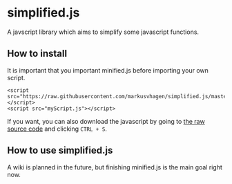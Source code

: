 # simplified.js
A javscript library which aims to simplify some javascript functions.

## How to install
It is important that you important minified.js before importing your own script. 
```
<script src="https://raw.githubusercontent.com/markusvhagen/simplified.js/master/src/simplified.js"></script>
<script src="myScript.js"></script>
```
If you want, you can also download the javascript by going to [the raw source code](https://raw.githubusercontent.com/markusvhagen/simplified.js/master/src/simplified.js) and clicking `CTRL + S`. 

## How to use simplified.js
A wiki is planned in the future, but finishing minified.js is the main goal right now.
